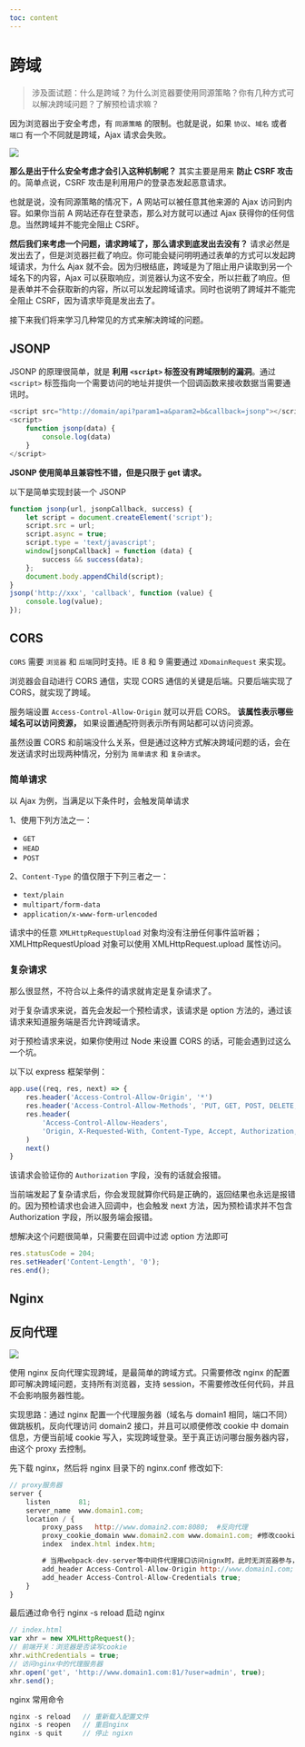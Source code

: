 ```yaml
---
toc: content
---
```


# 跨域

> 涉及面试题：什么是跨域？为什么浏览器要使用同源策略？你有几种方式可以解决跨域问题？了解预检请求嘛？

因为浏览器出于安全考虑，有 `同源策略` 的限制。也就是说，如果 `协议`、`域名` 或者 `端口` 有一个不同就是跨域，Ajax 请求会失败。

![](https://gimg2.baidu.com/image_search/src=http%3A%2F%2Fwww.jqhtml.com%2Fwp-content%2Fuploads%2F2020%2F6%2FBfYJNz.jpg&refer=http%3A%2F%2Fwww.jqhtml.com&app=2002&size=f9999,10000&q=a80&n=0&g=0n&fmt=jpeg?sec=1620959483&t=37ef5a15b35fa5754579d4fc3d1c3355)

**那么是出于什么安全考虑才会引入这种机制呢？** 其实主要是用来 **防止 CSRF 攻击**的。简单点说，CSRF 攻击是利用用户的登录态发起恶意请求。

也就是说，没有同源策略的情况下，A 网站可以被任意其他来源的 Ajax 访问到内容。如果你当前 A 网站还存在登录态，那么对方就可以通过 Ajax 获得你的任何信息。当然跨域并不能完全阻止 CSRF。

**然后我们来考虑一个问题，请求跨域了，那么请求到底发出去没有？** 请求必然是发出去了，但是浏览器拦截了响应。你可能会疑问明明通过表单的方式可以发起跨域请求，为什么 Ajax 就不会。因为归根结底，跨域是为了阻止用户读取到另一个域名下的内容，Ajax 可以获取响应，浏览器认为这不安全，所以拦截了响应。但是表单并不会获取新的内容，所以可以发起跨域请求。同时也说明了跨域并不能完全阻止 CSRF，因为请求毕竟是发出去了。

接下来我们将来学习几种常见的方式来解决跨域的问题。

## JSONP

JSONP 的原理很简单，就是 **利用 `<script>` 标签没有跨域限制的漏洞**。通过 `<script>` 标签指向一个需要访问的地址并提供一个回调函数来接收数据当需要通讯时。

```js
<script src="http://domain/api?param1=a&param2=b&callback=jsonp"></script>
<script>
    function jsonp(data) {
    	console.log(data)
	}
</script>
```

**JSONP 使用简单且兼容性不错，但是只限于 get 请求。**

以下是简单实现封装一个 JSONP

```js
function jsonp(url, jsonpCallback, success) {
    let script = document.createElement('script');
    script.src = url;
    script.async = true;
    script.type = 'text/javascript';
    window[jsonpCallback] = function (data) {
        success && success(data);
    };
    document.body.appendChild(script);
}
jsonp('http://xxx', 'callback', function (value) {
    console.log(value);
});
```

## CORS

`CORS` 需要 `浏览器` 和 `后端`同时支持。IE 8 和 9 需要通过 `XDomainRequest` 来实现。

浏览器会自动进行 CORS 通信，实现 CORS 通信的关键是后端。只要后端实现了 CORS，就实现了跨域。

服务端设置 `Access-Control-Allow-Origin` 就可以开启 CORS。 **该属性表示哪些域名可以访问资源，** 如果设置通配符则表示所有网站都可以访问资源。

虽然设置 CORS 和前端没什么关系，但是通过这种方式解决跨域问题的话，会在发送请求时出现两种情况，分别为 `简单请求` 和 `复杂请求`。

### 简单请求

以 Ajax 为例，当满足以下条件时，会触发简单请求

1、使用下列方法之一：

-   `GET`
-   `HEAD`
-   `POST`

2、`Content-Type` 的值仅限于下列三者之一：

-   `text/plain`
-   `multipart/form-data`
-   `application/x-www-form-urlencoded`

请求中的任意 `XMLHttpRequestUpload` 对象均没有注册任何事件监听器； XMLHttpRequestUpload 对象可以使用 XMLHttpRequest.upload 属性访问。

### 复杂请求

那么很显然，不符合以上条件的请求就肯定是复杂请求了。

对于复杂请求来说，首先会发起一个预检请求，该请求是 option 方法的，通过该请求来知道服务端是否允许跨域请求。

对于预检请求来说，如果你使用过 Node 来设置 CORS 的话，可能会遇到过这么一个坑。

以下以 express 框架举例：

```js
app.use((req, res, next) => {
    res.header('Access-Control-Allow-Origin', '*')
    res.header('Access-Control-Allow-Methods', 'PUT, GET, POST, DELETE, OPTIONS')
    res.header(
        'Access-Control-Allow-Headers',
        'Origin, X-Requested-With, Content-Type, Accept, Authorization, Access-Control-Allow-Credentials'
    )
    next()
}
```

该请求会验证你的 `Authorization` 字段，没有的话就会报错。

当前端发起了复杂请求后，你会发现就算你代码是正确的，返回结果也永远是报错的。因为预检请求也会进入回调中，也会触发 next 方法，因为预检请求并不包含 Authorization 字段，所以服务端会报错。

想解决这个问题很简单，只需要在回调中过滤 option 方法即可

```js
res.statusCode = 204;
res.setHeader('Content-Length', '0');
res.end();
```

## Nginx

## 反向代理

![](https://user-gold-cdn.xitu.io/2018/9/27/1661ac31c192d22f?imageView2/0/w/1280/h/960/format/webp/ignore-error/1)

使用 nginx 反向代理实现跨域，是最简单的跨域方式。只需要修改 nginx 的配置即可解决跨域问题，支持所有浏览器，支持 session，不需要修改任何代码，并且不会影响服务器性能。

实现思路：通过 nginx 配置一个代理服务器（域名与 domain1 相同，端口不同）做跳板机，反向代理访问 domain2 接口，并且可以顺便修改 cookie 中 domain 信息，方便当前域 cookie 写入，实现跨域登录。至于真正访问哪台服务器内容，由这个 proxy 去控制。

先下载 nginx，然后将 nginx 目录下的 nginx.conf 修改如下:

```js
// proxy服务器
server {
    listen       81;
    server_name  www.domain1.com;
    location / {
        proxy_pass   http://www.domain2.com:8080;  #反向代理
        proxy_cookie_domain www.domain2.com www.domain1.com; #修改cookie里域名
        index  index.html index.htm;

        # 当用webpack-dev-server等中间件代理接口访问nignx时，此时无浏览器参与，故没有同源限制，下面的跨域配置可不启用
        add_header Access-Control-Allow-Origin http://www.domain1.com;  #当前端只跨域不带cookie时，可为*
        add_header Access-Control-Allow-Credentials true;
    }
}
```

最后通过命令行 nginx -s reload 启动 nginx

```js
// index.html
var xhr = new XMLHttpRequest();
// 前端开关：浏览器是否读写cookie
xhr.withCredentials = true;
// 访问nginx中的代理服务器
xhr.open('get', 'http://www.domain1.com:81/?user=admin', true);
xhr.send();
```

nginx 常用命令

```js
nginx -s reload   // 重新载入配置文件
nginx -s reopen   // 重启nginx
nginx -s quit     // 停止 ngixn
```
